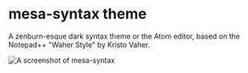# mesa-syntax theme

A zenburn-esque dark syntax theme or the Atom editor, based on the Notepad++ "Waher Style" by Kristo Vaher.

![A screenshot of mesa-syntax](https://f.cloud.github.com/assets/69169/2289498/4c3cb0ec-a009-11e3-8dbd-077ee11741e5.gif)
